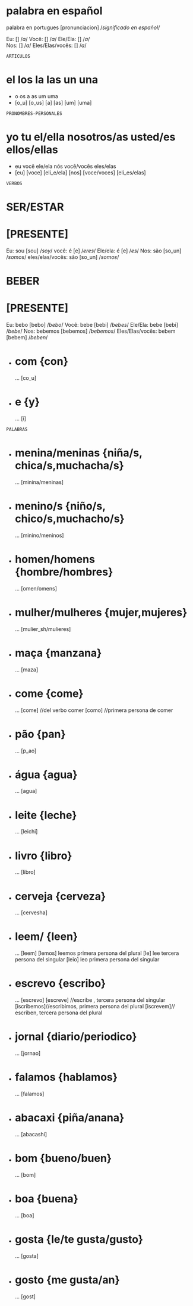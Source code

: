 # palabra en español
  palabra en portugues
  [pronunciacion]
  /*significado en español*/

Eu: [] /*a*/
Você: [] /*a*/ 
Ele/Ela: [] /*a*/   
Nos: [] /*a*/
Eles/Elas/vocês: [] /*a*/


`ARTICULOS`
# el        los         la      las     un      una         
- o         os          a       as      um      uma
- [o_u]     [o_us]      [a]     [as]    [um]    [uma]


`PRONOMBRES-PERSONALES`
# yo        tu         el/ella          nosotros/as     usted/es            ellos/ellas
- eu        você       ele/ela          nós             você/vocês          eles/elas
- [eu]      [voce]     [eli_e/ela]      [nos]           [voce/voces]        [eli_es/elas]


`VERBOS`
# SER/ESTAR
# [PRESENTE]     
Eu: sou [sou] /*soy*/
você: é [e] /*eres*/
Ele/ela: é [e] /*es*/
Nos: são [so_un] /*somos*/
eles/elas/vocês: são [so_un] /*somos*/

# BEBER
# [PRESENTE]
Eu: bebo [bebo] /*bebo*/
Você: bebe [bebi] /*bebes*/
Ele/Ela: bebe [bebi] /*bebe*/
Nos: bebemos [bebemos] /*bebemos*/
Eles/Elas/vocês: bebem [bebem] /*beben*/
 





- #  com  {con}
    ...
    [co_u]

- #  e  {y}
    ...
    [i]

`PALABRAS`
- # menina/meninas {niña/s, chica/s,muchacha/s}
    ...
    [minína/meninas]

- # menino/s {niño/s, chico/s,muchacho/s}
    ...
    [minino/meninos]

- # homen/homens {hombre/hombres}
    ...
    [omen/omens]

- #  mulher/mulheres  {mujer,mujeres}
    ...
    [mulier_sh/mulieres]

- #  maça  {manzana}
    ...
    [maza]

- #  come  {come}
    ...
    [come] //del verbo comer
    [como] //primera persona de comer 
- #  pão  {pan}
    ...
    [p_ao]

- #  água  {agua}
    ...
    [agua]

- #  leite  {leche}
    ...
    [leichi]

- #  livro  {libro}
    ...
    [libro]

- #   cerveja {cerveza}
    ...
    [cervesha]

- #  leem/  {leen}
    ...
    [leem]
    [lemos] leemos primera persona del plural 
    [le] lee tercera persona del singular
    [leio] leo primera persona del singular
- #  escrevo  {escribo}
    ...
    [escrevo]
    [escreve] //escribe , tercera persona del singular
    [iscribemos]//escribimos, primera persona del plural
    [iscrevem]// escriben, tercera persona del plural
- # jornal {diario/periodico}
    ...
    [jornao]

- # falamos {hablamos}
    ...
    [falamos]

- #  abacaxi  {piña/anana}
    ...
    [abacashi]

- #  bom  {bueno/buen}
    ...
    [bom]

- #  boa  {buena}
    ...
    [boa]

- #  gosta  {le/te gusta/gusto}
    ...
    [gosta]

- #  gosto  {me gusta/an}
    ...
    [gost]






